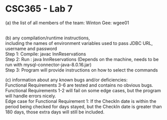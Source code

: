 # CSC365 - Lab 7
(a) the list of all members of the team: Winton Gee: wgee01
<br/><br/>

(b) any compilation/runtime instructions,
<br/>
including the names of environment variables used to pass JDBC URL, username and password
<br/> Step 1: Compile: javac InnReservations
<br/> Step 2: Run    : java InnReservations (Depends on the machine, needs to be run with mysql-connector-java-8.0.16.jar)
<br/> Step 3: Program will provide instructions on how to select the commands

(c) information about any known bugs and/or deficiencies:
<br/> Functional Requirements 3-6 are tested and contains no obvious bugs.
<br/> Functional Requirements 1-2 will fail on some edge cases, but the program will handle errors nicely.
<br/> Edge case for Functional Requirement 1: If the CheckIn date is within the period being checked for days stayed,
    but the CheckIn date is greater than 180 days, those extra days will still be included. 
